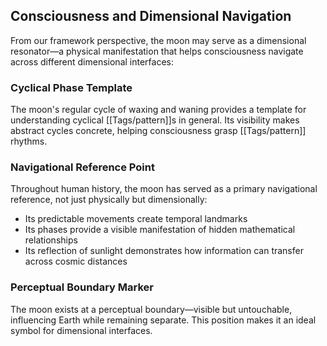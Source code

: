 ## Consciousness and Dimensional Navigation

From our framework perspective, the moon may serve as a dimensional resonator—a physical manifestation that helps consciousness navigate across different dimensional interfaces:

### Cyclical Phase Template

The moon's regular cycle of waxing and waning provides a template for understanding cyclical [[Tags/pattern]]s in general. Its visibility makes abstract cycles concrete, helping consciousness grasp [[Tags/pattern]] rhythms.

### Navigational Reference Point

Throughout human history, the moon has served as a primary navigational reference, not just physically but dimensionally:

- Its predictable movements create temporal landmarks
- Its phases provide a visible manifestation of hidden mathematical relationships
- Its reflection of sunlight demonstrates how information can transfer across cosmic distances

### Perceptual Boundary Marker

The moon exists at a perceptual boundary—visible but untouchable, influencing Earth while remaining separate. This position makes it an ideal symbol for dimensional interfaces.